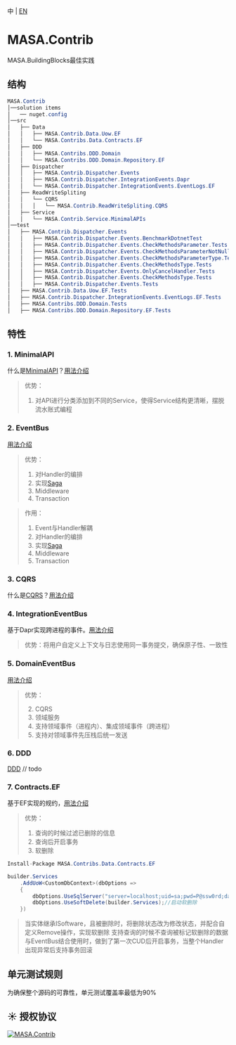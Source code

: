 ﻿中 | [EN](README.md)

# MASA.Contrib

MASA.BuildingBlocks最佳实践

## 结构

```c#
MASA.Contrib
│──solution items
│   ── nuget.config
│──src
│   ├── Data
│   │   ├── MASA.Contrib.Data.Uow.EF                                         工作单元
│   │   └── MASA.Contribs.Data.Contracts.EF                                  规约EF版
│   ├── DDD
│   │   ├── MASA.Contribs.DDD.Domain                                         进程内、跨进程都支持
│   │   └── MASA.Contribs.DDD.Domain.Repository.EF
│   ├── Dispatcher
│   │   ├── MASA.Contrib.Dispatcher.Events									 进程内事件
│   │   ├── MASA.Contrib.Dispatcher.IntegrationEvents.Dapr
│   │   └── MASA.Contrib.Dispatcher.IntegrationEvents.EventLogs.EF			 跨进程事件
│   ├── ReadWriteSpliting
│   │   └── CQRS
│   │   │   └── MASA.Contrib.ReadWriteSpliting.CQRS							 CQRS
│   ├── Service
│   │   └── MASA.Contrib.Service.MinimalAPIs								 MinimalAPI最佳实践
│──test
│   ├── MASA.Contrib.Dispatcher.Events
│   │   ├── MASA.Contrib.Dispatcher.Events.BenchmarkDotnetTest
│   │   ├── MASA.Contrib.Dispatcher.Events.CheckMethodsParameter.Tests
│   │   ├── MASA.Contrib.Dispatcher.Events.CheckMethodsParameterNotNull.Tests
│   │   ├── MASA.Contrib.Dispatcher.Events.CheckMethodsParameterType.Tests
│   │   ├── MASA.Contrib.Dispatcher.Events.CheckMethodsType.Tests
│   │   ├── MASA.Contrib.Dispatcher.Events.OnlyCancelHandler.Tests
│   │   ├── MASA.Contrib.Dispatcher.Events.CheckMethodsType.Tests
│   │   ├── MASA.Contrib.Dispatcher.Events.Tests
│   ├── MASA.Contrib.Data.Uow.EF.Tests
│   ├── MASA.Contrib.Dispatcher.IntegrationEvents.EventLogs.EF.Tests
│   ├── MASA.Contribs.DDD.Domain.Tests
│   ├── MASA.Contribs.DDD.Domain.Repository.EF.Tests
```

## 特性

### 1. MinimalAPI

什么是[MinimalAPI](https://devblogs.microsoft.com/aspnet/asp-net-core-updates-in-net-6-preview-4/#introducing-minimal-apis)？[用法介绍](http://gitlab-hz.lonsid.cn/MASA-Stack/Contribs/MASA.Contrib/-/tree/develop/src/Service/MASA.Contrib.Service.MinimalAPIs/README.zh-cn.md)

>  优势：
>
>  1.  对API进行分类添加到不同的Service，使得Service结构更清晰，摆脱流水账式编程

### 2. EventBus

[用法介绍](http://gitlab-hz.lonsid.cn/MASA-Stack/Contribs/MASA.Contrib/-/tree/develop/src/Dispatcher/MASA.Contrib.Dispatcher.Events/README.zh-cn.md)

> 优势：
>
> 1. 对Handler的编排
> 2. 实现[Saga](https://docs.microsoft.com/zh-cn/azure/architecture/reference-architectures/saga/saga)
> 3. Middleware
> 4. Transaction

> 作用：
>
> 1. Event与Handler解耦
> 2. 对Handler的编排
> 3. 实现[Saga](https://docs.microsoft.com/zh-cn/azure/architecture/reference-architectures/saga/saga)
> 4. Middleware
> 5. Transaction

### 3. CQRS

什么是[CQRS](https://docs.microsoft.com/en-us/azure/architecture/patterns/cqrs)？[用法介绍](http://gitlab-hz.lonsid.cn/MASA-Stack/Contribs/MASA.Contrib/-/tree/develop/src/ReadWriteSpliting/CQRS/MASA.Contrib.ReadWriteSpliting.CQRS/README.zh-cn.md)

### 4. IntegrationEventBus

基于Dapr实现跨进程的事件。[用法介绍](http://gitlab-hz.lonsid.cn/MASA-Stack/Contribs/MASA.Contrib/-/tree/develop/src/Dispatcher/MASA.Contrib.Dispatcher.IntegrationEvents.Dapr/README.zh-cn.md)

> 优势：将用户自定义上下文与日志使用同一事务提交，确保原子性、一致性

### 5. DomainEventBus

[用法介绍](http://gitlab-hz.lonsid.cn/MASA-Stack/Contribs/MASA.Contrib/-/tree/develop/src/DDD/MASA.Contribs.DDD.Domain/README.zh-cn.md)

> 优势：
>
> 2. CQRS
> 3. 领域服务
> 4. 支持领域事件（进程内）、集成领域事件（跨进程）
> 4. 支持对领域事件先压栈后统一发送

### 6. DDD

[DDD](https://www.likecs.com/default/index/show?id=93970) // todo


### 7. Contracts.EF

基于EF实现的规约，[用法介绍](http://gitlab-hz.lonsid.cn/MASA-Stack/Contribs/MASA.Contrib/-/tree/develop/Data/MASA.Contribs.Data.Contracts.EF/README.zh-cn.md)

> 优势：
>
> 1. 查询的时候过滤已删除的信息
> 2. 查询后开启事务
> 3. 软删除

```C#
Install-Package MASA.Contribs.Data.Contracts.EF
```

```C#
builder.Services
    .AddUoW<CustomDbContext>(dbOptions =>
    {
        dbOptions.UseSqlServer("server=localhost;uid=sa;pwd=P@ssw0rd;database=identity");
        dbOptions.UseSoftDelete(builder.Services);//启动软删除
    })
```

> 当实体继承ISoftware，且被删除时，将删除状态改为修改状态，并配合自定义Remove操作，实现软删除
> 支持查询的时候不查询被标记软删除的数据
> 与EventBus结合使用时，做到了第一次CUD后开启事务，当整个Handler出现异常后支持事务回滚

## 单元测试规则

为确保整个源码的可靠性，单元测试覆盖率最低为90%

## ☀️ 授权协议

[![MASA.Contrib](https://img.shields.io/badge/License-MIT-blue?style=flat-square)](http://gitlab-hz.lonsid.cn/MASA-Stack/Contribs/MASA.Contrib/-/tree/develop/LICENSE)

